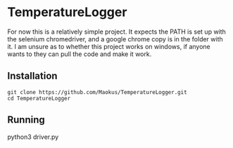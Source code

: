 # TemperatureLogger

For now this is a relatively simple project. It expects the PATH is set up with the selenium chromedriver, and a google chrome copy is in the folder with it. 
I am unsure as to whether this project works on windows, if anyone wants to they can pull the code and make it work. 

## Installation
```
git clone https://github.com/Maokus/TemperatureLogger.git
cd TemperatureLogger
```

## Running
python3 driver.py
